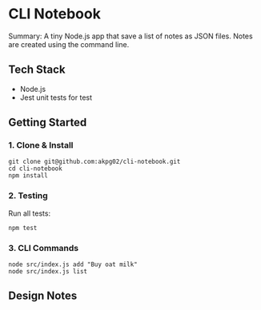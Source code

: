 # CLI Notebook

Summary: A tiny Node.js app that save a list of notes as JSON files. Notes are created using the command line.

## Tech Stack

- Node.js
- Jest unit tests for test

## Getting Started

### 1. Clone & Install

```
git clone git@github.com:akpg02/cli-notebook.git
cd cli-notebook
npm install
```

### 2. Testing

Run all tests:

```
npm test
```

### 3. CLI Commands

```
node src/index.js add "Buy oat milk"
node src/index.js list
```

## Design Notes
